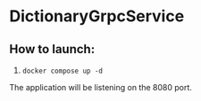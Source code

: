 # DictionaryGrpcService

## How to launch:

1. `docker compose up -d`

The application will be listening on the 8080 port.
